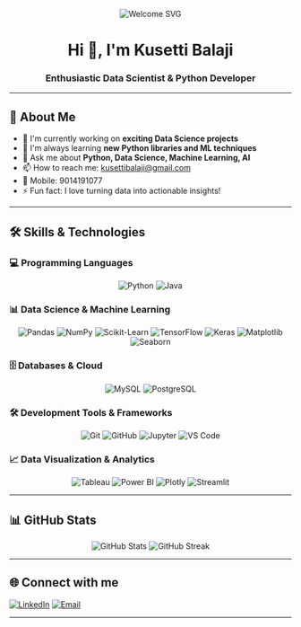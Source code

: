 <!-- Responsive SVG Welcome Banner -->
<p align="center">
  <img src="https://readme-typing-svg.demolab.com?font=Fira+Code&size=30&pause=1000&color=36BCF7&center=true&vCenter=true&width=600&lines=Welcome+to+My+GitHub!;Enthusiastic+Data+Scientist;Passionate+Python+Developer" alt="Welcome SVG" />
</p>

<h1 align="center">Hi 👋, I'm Kusetti Balaji</h1>
<h3 align="center">Enthusiastic Data Scientist & Python Developer</h3>

---

## 🚀 About Me

- 🔭 I'm currently working on **exciting Data Science projects**
- 🌱 I'm always learning **new Python libraries and ML techniques**
- 💬 Ask me about **Python, Data Science, Machine Learning, AI**
- 📫 How to reach me: kusettibalaji@gmail.com
- 📱 Mobile: 9014191077
- ⚡ Fun fact: I love turning data into actionable insights!

---

## 🛠️ Skills & Technologies

### 💻 Programming Languages
<p align="center">
  <img src="https://img.shields.io/badge/Python-3776AB?style=for-the-badge&logo=python&logoColor=white" alt="Python" />
  <img src="https://img.shields.io/badge/Java-ED8B00?style=for-the-badge&logo=openjdk&logoColor=white" alt="Java" />
</p>

### 📊 Data Science & Machine Learning
<p align="center">
  <img src="https://img.shields.io/badge/Pandas-150458?style=for-the-badge&logo=pandas&logoColor=white" alt="Pandas" />
  <img src="https://img.shields.io/badge/NumPy-013243?style=for-the-badge&logo=numpy&logoColor=white" alt="NumPy" />
  <img src="https://img.shields.io/badge/Scikit--Learn-F7931E?style=for-the-badge&logo=scikit-learn&logoColor=white" alt="Scikit-Learn" />
  <img src="https://img.shields.io/badge/TensorFlow-FF6F00?style=for-the-badge&logo=tensorflow&logoColor=white" alt="TensorFlow" />
  <img src="https://img.shields.io/badge/Keras-D00000?style=for-the-badge&logo=keras&logoColor=white" alt="Keras" />
  <img src="https://img.shields.io/badge/Matplotlib-11557C?style=for-the-badge&logo=matplotlib&logoColor=white" alt="Matplotlib" />
  <img src="https://img.shields.io/badge/Seaborn-000000?style=for-the-badge&logo=seaborn&logoColor=white" alt="Seaborn" />
</p>

### 🗄️ Databases & Cloud
<p align="center">
  <img src="https://img.shields.io/badge/MySQL-4479A1?style=for-the-badge&logo=mysql&logoColor=white" alt="MySQL" />
  <img src="https://img.shields.io/badge/PostgreSQL-316192?style=for-the-badge&logo=postgresql&logoColor=white" alt="PostgreSQL" />
</p>

### 🛠️ Development Tools & Frameworks
<p align="center">
  <img src="https://img.shields.io/badge/Git-F05032?style=for-the-badge&logo=git&logoColor=white" alt="Git" />
  <img src="https://img.shields.io/badge/GitHub-100000?style=for-the-badge&logo=github&logoColor=white" alt="GitHub" />
  <img src="https://img.shields.io/badge/Jupyter-F37626?style=for-the-badge&logo=jupyter&logoColor=white" alt="Jupyter" />
  <img src="https://img.shields.io/badge/VS_Code-007ACC?style=for-the-badge&logo=visual-studio-code&logoColor=white" alt="VS Code" />
</p>

### 📈 Data Visualization & Analytics
<p align="center">
  <img src="https://img.shields.io/badge/Tableau-E97627?style=for-the-badge&logo=tableau&logoColor=white" alt="Tableau" />
  <img src="https://img.shields.io/badge/Power_BI-F2C811?style=for-the-badge&logo=power-bi&logoColor=black" alt="Power BI" />
  <img src="https://img.shields.io/badge/Plotly-3F4F75?style=for-the-badge&logo=plotly&logoColor=white" alt="Plotly" />
  <img src="https://img.shields.io/badge/Streamlit-FF4B4B?style=for-the-badge&logo=streamlit&logoColor=white" alt="Streamlit" />
</p>

---

## 📊 GitHub Stats

<p align="center">
  <img src="https://github-readme-stats.vercel.app/api?username=kusetti143&show_icons=true&theme=radical" alt="GitHub Stats" />
  <img src="https://github-readme-streak-stats.herokuapp.com/?user=kusetti143&theme=radical" alt="GitHub Streak" />
</p>

---

## 🌐 Connect with me

[![LinkedIn](https://img.shields.io/badge/LinkedIn-blue?style=for-the-badge&logo=linkedin&logoColor=white)](https://github.com/kusetti143)
[![Email](https://img.shields.io/badge/Email-D14836?style=for-the-badge&logo=gmail&logoColor=white)](mailto:kusettibalaji@gmail.com)

---

<!-- Replace placeholders with your actual info if you want to update social links --> 
